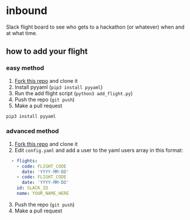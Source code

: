 # inbound

Slack flight board to see who gets to a hackathon (or whatever) when and at what time.

## how to add your flight

### easy method
1. [Fork this repo](https://github.com/aboutdavid/inbound/fork) and clone it
2. Install pyyaml (`pip3 install pyyaml`)
3. Run the add flight script (`python3 add_flight.py`)
4. Push the repo (`git push`)
5. Make a pull request

```bash
pip3 install pyyaml
```

### advanced method
1. [Fork this repo](https://github.com/aboutdavid/inbound/fork) and clone it
2. Edit `config.yaml` and add a user to the yaml users array in this format:
```yaml
  - flights:
    - code: FLIGHT_CODE
      date: 'YYYY-MM-DD'
    - code: FLIGHT_CODE
      date: 'YYYY-MM-DD'
    id: SLACK_ID
    name: YOUR_NAME_HERE
```
3. Push the repo (`git push`)
4. Make a pull request